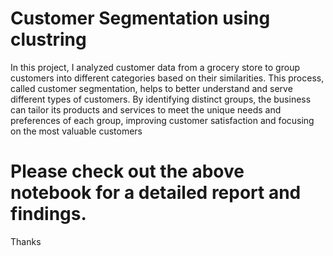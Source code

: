 # Customer Segmentation using clustring


In this project, I analyzed customer data from a grocery store to group customers into different categories based on their similarities. This process, called customer segmentation, helps to better understand and serve different types of customers. By identifying distinct groups, the business can tailor its products and services to meet the unique needs and preferences of each group, improving customer satisfaction and focusing on the most valuable customers

# Please check out the above notebook for a detailed report and findings. 

Thanks

